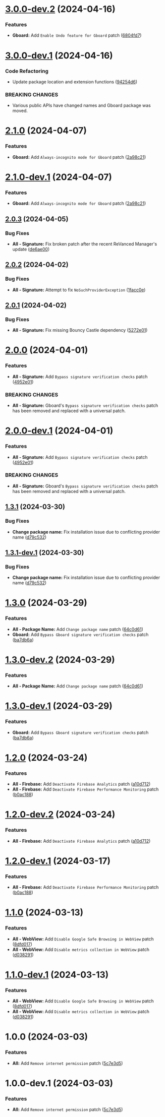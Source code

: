 # [3.0.0-dev.2](https://github.com/jkennethcarino/privacy-revanced-patches/compare/v3.0.0-dev.1...v3.0.0-dev.2) (2024-04-16)


### Features

* **Gboard:** Add `Enable Undo feature for Gboard` patch ([6804fd7](https://github.com/jkennethcarino/privacy-revanced-patches/commit/6804fd725764ee59690e9cabe2adc83ecbf8c2df))

# [3.0.0-dev.1](https://github.com/jkennethcarino/privacy-revanced-patches/compare/v2.1.0...v3.0.0-dev.1) (2024-04-16)


### Code Refactoring

* Update package location and extension functions ([94254d6](https://github.com/jkennethcarino/privacy-revanced-patches/commit/94254d629ccf7305d068659b171e9b80b4531532))


### BREAKING CHANGES

* Various public APIs have changed names and Gboard package was moved.

# [2.1.0](https://github.com/jkennethcarino/privacy-revanced-patches/compare/v2.0.3...v2.1.0) (2024-04-07)


### Features

* **Gboard:** Add `Always-incognito mode for Gboard` patch ([2a98c21](https://github.com/jkennethcarino/privacy-revanced-patches/commit/2a98c21685f4959c662df443cb12146a2178cc66))

# [2.1.0-dev.1](https://github.com/jkennethcarino/privacy-revanced-patches/compare/v2.0.3...v2.1.0-dev.1) (2024-04-07)


### Features

* **Gboard:** Add `Always-incognito mode for Gboard` patch ([2a98c21](https://github.com/jkennethcarino/privacy-revanced-patches/commit/2a98c21685f4959c662df443cb12146a2178cc66))

## [2.0.3](https://github.com/jkennethcarino/privacy-revanced-patches/compare/v2.0.2...v2.0.3) (2024-04-05)


### Bug Fixes

* **All - Signature:** Fix broken patch after the recent ReVanced Manager's update ([de6ae00](https://github.com/jkennethcarino/privacy-revanced-patches/commit/de6ae00b2e67564d1d9ed2b6a1230e6aa55cdab3))

## [2.0.2](https://github.com/jkennethcarino/privacy-revanced-patches/compare/v2.0.1...v2.0.2) (2024-04-02)


### Bug Fixes

* **All - Signature:** Attempt to fix `NoSuchProviderException` ([1facc0e](https://github.com/jkennethcarino/privacy-revanced-patches/commit/1facc0e25cfcf46ccf9746f3286e5558f864f167))

## [2.0.1](https://github.com/jkennethcarino/privacy-revanced-patches/compare/v2.0.0...v2.0.1) (2024-04-02)


### Bug Fixes

* **All - Signature:** Fix missing Bouncy Castle dependency ([5272e01](https://github.com/jkennethcarino/privacy-revanced-patches/commit/5272e018b70f52bc0fbf4bed1eac8e90c8b08022))

# [2.0.0](https://github.com/jkennethcarino/privacy-revanced-patches/compare/v1.3.1...v2.0.0) (2024-04-01)


### Features

* **All - Signature:** Add `Bypass signature verification checks` patch ([4952e01](https://github.com/jkennethcarino/privacy-revanced-patches/commit/4952e019fc50ede7e6921718c183fab0e9f0e6d0))


### BREAKING CHANGES

* **All - Signature:** Gboard's `Bypass signature verification checks` patch has been removed and replaced with a universal patch.

# [2.0.0-dev.1](https://github.com/jkennethcarino/privacy-revanced-patches/compare/v1.3.1...v2.0.0-dev.1) (2024-04-01)


### Features

* **All - Signature:** Add `Bypass signature verification checks` patch ([4952e01](https://github.com/jkennethcarino/privacy-revanced-patches/commit/4952e019fc50ede7e6921718c183fab0e9f0e6d0))


### BREAKING CHANGES

* **All - Signature:** Gboard's `Bypass signature verification checks` patch has been removed and replaced with a universal patch.

## [1.3.1](https://github.com/jkennethcarino/privacy-revanced-patches/compare/v1.3.0...v1.3.1) (2024-03-30)


### Bug Fixes

* **Change package name:** Fix installation issue due to conflicting provider name ([d79c532](https://github.com/jkennethcarino/privacy-revanced-patches/commit/d79c5321dc701d9f586316bca7e32e5f9395940e))

## [1.3.1-dev.1](https://github.com/jkennethcarino/privacy-revanced-patches/compare/v1.3.0...v1.3.1-dev.1) (2024-03-30)


### Bug Fixes

* **Change package name:** Fix installation issue due to conflicting provider name ([d79c532](https://github.com/jkennethcarino/privacy-revanced-patches/commit/d79c5321dc701d9f586316bca7e32e5f9395940e))

# [1.3.0](https://github.com/jkennethcarino/privacy-revanced-patches/compare/v1.2.0...v1.3.0) (2024-03-29)


### Features

* **All - Package Name:** Add `Change package name` patch ([64c0d61](https://github.com/jkennethcarino/privacy-revanced-patches/commit/64c0d6166d3658ae9047e465d8ee3710b6ed7328))
* **Gboard:** Add `Bypass Gboard signature verification checks` patch ([ba7db6a](https://github.com/jkennethcarino/privacy-revanced-patches/commit/ba7db6a1ae42f84666d9cd5c797fd7fa2c33171f))

# [1.3.0-dev.2](https://github.com/jkennethcarino/privacy-revanced-patches/compare/v1.3.0-dev.1...v1.3.0-dev.2) (2024-03-29)


### Features

* **All - Package Name:** Add `Change package name` patch ([64c0d61](https://github.com/jkennethcarino/privacy-revanced-patches/commit/64c0d6166d3658ae9047e465d8ee3710b6ed7328))

# [1.3.0-dev.1](https://github.com/jkennethcarino/privacy-revanced-patches/compare/v1.2.0...v1.3.0-dev.1) (2024-03-29)


### Features

* **Gboard:** Add `Bypass Gboard signature verification checks` patch ([ba7db6a](https://github.com/jkennethcarino/privacy-revanced-patches/commit/ba7db6a1ae42f84666d9cd5c797fd7fa2c33171f))

# [1.2.0](https://github.com/jkennethcarino/privacy-revanced-patches/compare/v1.1.0...v1.2.0) (2024-03-24)


### Features

* **All - Firebase:** Add `Deactivate Firebase Analytics` patch ([a10d712](https://github.com/jkennethcarino/privacy-revanced-patches/commit/a10d7121116dda9ecec9c857a03c69b82a98157f))
* **All - Firebase:** Add `Deactivate Firebase Performance Monitoring` patch ([b0ac188](https://github.com/jkennethcarino/privacy-revanced-patches/commit/b0ac18839d960e084da79667d0959eec9fc54357))

# [1.2.0-dev.2](https://github.com/jkennethcarino/privacy-revanced-patches/compare/v1.2.0-dev.1...v1.2.0-dev.2) (2024-03-24)


### Features

* **All - Firebase:** Add `Deactivate Firebase Analytics` patch ([a10d712](https://github.com/jkennethcarino/privacy-revanced-patches/commit/a10d7121116dda9ecec9c857a03c69b82a98157f))

# [1.2.0-dev.1](https://github.com/jkennethcarino/privacy-revanced-patches/compare/v1.1.0...v1.2.0-dev.1) (2024-03-17)


### Features

* **All - Firebase:** Add `Deactivate Firebase Performance Monitoring` patch ([b0ac188](https://github.com/jkennethcarino/privacy-revanced-patches/commit/b0ac18839d960e084da79667d0959eec9fc54357))

# [1.1.0](https://github.com/jkennethcarino/privacy-revanced-patches/compare/v1.0.0...v1.1.0) (2024-03-13)


### Features

* **All - WebView:** Add `Disable Google Safe Browsing in WebView` patch ([8dfd017](https://github.com/jkennethcarino/privacy-revanced-patches/commit/8dfd017d387a13f59816a805a860fd66293ae52a))
* **All - WebView:** Add `Disable metrics collection in WebView` patch ([d038291](https://github.com/jkennethcarino/privacy-revanced-patches/commit/d03829128f244affe286af0249a94c8d450916cf))

# [1.1.0-dev.1](https://github.com/jkennethcarino/privacy-revanced-patches/compare/v1.0.0...v1.1.0-dev.1) (2024-03-13)


### Features

* **All - WebView:** Add `Disable Google Safe Browsing in WebView` patch ([8dfd017](https://github.com/jkennethcarino/privacy-revanced-patches/commit/8dfd017d387a13f59816a805a860fd66293ae52a))
* **All - WebView:** Add `Disable metrics collection in WebView` patch ([d038291](https://github.com/jkennethcarino/privacy-revanced-patches/commit/d03829128f244affe286af0249a94c8d450916cf))

# 1.0.0 (2024-03-03)


### Features

* **All:** Add `Remove internet permission` patch ([5c7e3d5](https://github.com/jkennethcarino/privacy-revanced-patches/commit/5c7e3d5883ed8b16d76bb61f63b548913fb9bb57))

# 1.0.0-dev.1 (2024-03-03)


### Features

* **All:** Add `Remove internet permission` patch ([5c7e3d5](https://github.com/jkennethcarino/privacy-revanced-patches/commit/5c7e3d5883ed8b16d76bb61f63b548913fb9bb57))
